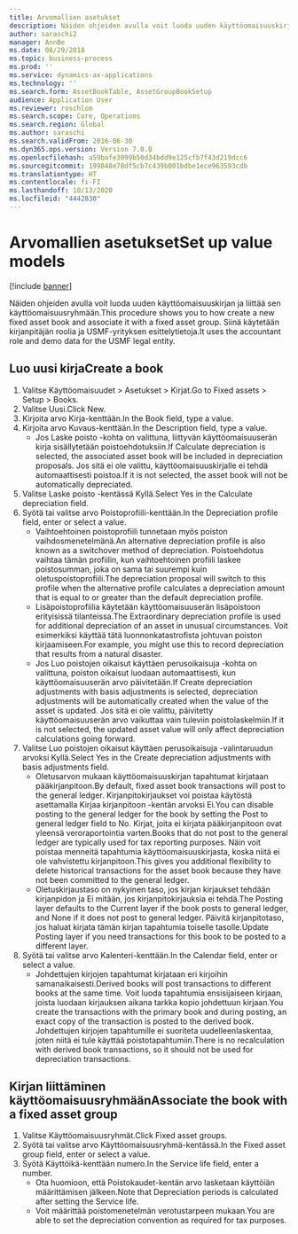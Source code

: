 ```yaml
---
title: Arvomallien asetukset
description: Näiden ohjeiden avulla voit luoda uuden käyttöomaisuuskirjan ja liittää sen käyttöomaisuusryhmään.
author: saraschi2
manager: AnnBe
ms.date: 08/29/2018
ms.topic: business-process
ms.prod: ''
ms.service: dynamics-ax-applications
ms.technology: ''
ms.search.form: AssetBookTable, AssetGroupBookSetup
audience: Application User
ms.reviewer: roschlom
ms.search.scope: Core, Operations
ms.search.region: Global
ms.author: saraschi
ms.search.validFrom: 2016-06-30
ms.dyn365.ops.version: Version 7.0.0
ms.openlocfilehash: a59bafe3099b50d34bdd9e125cfb7f43d219dcc6
ms.sourcegitcommit: 199848e78df5cb7c439b001bdbe1ece963593cdb
ms.translationtype: HT
ms.contentlocale: fi-FI
ms.lasthandoff: 10/13/2020
ms.locfileid: "4442830"
---
```

# <a name="set-up-value-models"></a><span data-ttu-id="06c6d-103">Arvomallien asetukset</span><span class="sxs-lookup"><span data-stu-id="06c6d-103">Set up value models</span></span>

[!include [banner](../../includes/banner.md)]

<span data-ttu-id="06c6d-104">Näiden ohjeiden avulla voit luoda uuden käyttöomaisuuskirjan ja liittää sen käyttöomaisuusryhmään.</span><span class="sxs-lookup"><span data-stu-id="06c6d-104">This procedure shows you to how create a new fixed asset book and associate it with a fixed asset group.</span></span> <span data-ttu-id="06c6d-105">Siinä käytetään kirjanpitäjän roolia ja USMF-yrityksen esittelytietoja.</span><span class="sxs-lookup"><span data-stu-id="06c6d-105">It uses the accountant role and demo data for the USMF legal entity.</span></span>


## <a name="create-a-book"></a><span data-ttu-id="06c6d-106">Luo uusi kirja</span><span class="sxs-lookup"><span data-stu-id="06c6d-106">Create a book</span></span>
1. <span data-ttu-id="06c6d-107">Valitse Käyttöomaisuudet > Asetukset > Kirjat.</span><span class="sxs-lookup"><span data-stu-id="06c6d-107">Go to Fixed assets > Setup > Books.</span></span>
2. <span data-ttu-id="06c6d-108">Valitse Uusi.</span><span class="sxs-lookup"><span data-stu-id="06c6d-108">Click New.</span></span>
3. <span data-ttu-id="06c6d-109">Kirjoita arvo Kirja-kenttään.</span><span class="sxs-lookup"><span data-stu-id="06c6d-109">In the Book field, type a value.</span></span>
4. <span data-ttu-id="06c6d-110">Kirjoita arvo Kuvaus-kenttään.</span><span class="sxs-lookup"><span data-stu-id="06c6d-110">In the Description field, type a value.</span></span>
    * <span data-ttu-id="06c6d-111">Jos Laske poisto -kohta on valittuna, liittyvän käyttöomaisuuserän kirja sisällytetään poistoehdotuksiin.</span><span class="sxs-lookup"><span data-stu-id="06c6d-111">If Calculate depreciation is selected, the associated asset book will be included in depreciation proposals.</span></span> <span data-ttu-id="06c6d-112">Jos sitä ei ole valittu, käyttöomaisuuskirjalle ei tehdä automaattisesti poistoa.</span><span class="sxs-lookup"><span data-stu-id="06c6d-112">If it is not selected, the asset book will not be automatically depreciated.</span></span>  
5. <span data-ttu-id="06c6d-113">Valitse Laske poisto -kentässä Kyllä.</span><span class="sxs-lookup"><span data-stu-id="06c6d-113">Select Yes in the Calculate depreciation field.</span></span>
6. <span data-ttu-id="06c6d-114">Syötä tai valitse arvo Poistoprofiili-kenttään.</span><span class="sxs-lookup"><span data-stu-id="06c6d-114">In the Depreciation profile field, enter or select a value.</span></span>
    * <span data-ttu-id="06c6d-115">Vaihtoehtoinen poistoprofiili tunnetaan myös poiston vaihdosmenetelmänä.</span><span class="sxs-lookup"><span data-stu-id="06c6d-115">An alternative depreciation profile is also known as a switchover method of depreciation.</span></span> <span data-ttu-id="06c6d-116">Poistoehdotus vaihtaa tämän profiilin, kun vaihtoehtoinen profiili laskee poistosumman, joka on sama tai suurempi kuin oletuspoistoprofiili.</span><span class="sxs-lookup"><span data-stu-id="06c6d-116">The depreciation proposal will switch to this profile when the alternative profile calculates a depreciation amount that is equal to or greater than the default depreciation profile.</span></span>  
    * <span data-ttu-id="06c6d-117">Lisäpoistoprofiilia käytetään käyttöomaisuuserän lisäpoistoon erityisissä tilanteissa.</span><span class="sxs-lookup"><span data-stu-id="06c6d-117">The Extraordinary depreciation profile is used for additional depreciation of an asset in unusual circumstances.</span></span> <span data-ttu-id="06c6d-118">Voit esimerkiksi käyttää tätä luonnonkatastrofista johtuvan poiston kirjaamiseen.</span><span class="sxs-lookup"><span data-stu-id="06c6d-118">For example, you might use this to record depreciation that results from a natural disaster.</span></span>  
    * <span data-ttu-id="06c6d-119">Jos Luo poistojen oikaisut käyttäen perusoikaisuja -kohta on valittuna, poiston oikaisut luodaan automaattisesti, kun käyttöomaisuuserän arvo päivitetään.</span><span class="sxs-lookup"><span data-stu-id="06c6d-119">If Create depreciation adjustments with basis adjustments is selected, depreciation adjustments will be automatically created when the value of the asset is updated.</span></span> <span data-ttu-id="06c6d-120">Jos sitä ei ole valittu, päivitetty käyttöomaisuuserän arvo vaikuttaa vain tuleviin poistolaskelmiin.</span><span class="sxs-lookup"><span data-stu-id="06c6d-120">If it is not selected, the updated asset value will only affect depreciation calculations going forward.</span></span>  
7. <span data-ttu-id="06c6d-121">Valitse Luo poistojen oikaisut käyttäen perusoikaisuja -valintaruudun arvoksi Kyllä.</span><span class="sxs-lookup"><span data-stu-id="06c6d-121">Select Yes in the Create depreciation adjustments with basis adjustments field.</span></span>
    * <span data-ttu-id="06c6d-122">Oletusarvon mukaan käyttöomaisuuskirjan tapahtumat kirjataan pääkirjanpitoon.</span><span class="sxs-lookup"><span data-stu-id="06c6d-122">By default, fixed asset book transactions will post to the general ledger.</span></span> <span data-ttu-id="06c6d-123">Kirjanpitokirjaukset voi poistaa käytöstä asettamalla Kirjaa kirjanpitoon -kentän arvoksi Ei.</span><span class="sxs-lookup"><span data-stu-id="06c6d-123">You can disable posting to the general ledger for the book by setting the Post to general ledger field to No.</span></span> <span data-ttu-id="06c6d-124">Kirjat, joita ei kirjata pääkirjanpitoon ovat yleensä veroraportointia varten.</span><span class="sxs-lookup"><span data-stu-id="06c6d-124">Books that do not post to the general ledger are typically used for tax reporting purposes.</span></span> <span data-ttu-id="06c6d-125">Näin voit poistaa menneitä tapahtumia käyttöomaisuuskirjasta, koska niitä ei ole vahvistettu kirjanpitoon.</span><span class="sxs-lookup"><span data-stu-id="06c6d-125">This gives you additional flexibility to delete historical transactions for the asset book because they have not been committed to the general ledger.</span></span>  
    * <span data-ttu-id="06c6d-126">Oletuskirjaustaso on nykyinen taso, jos kirjan kirjaukset tehdään kirjanpidon ja Ei mitään, jos kirjanpitokirjauksia ei tehdä.</span><span class="sxs-lookup"><span data-stu-id="06c6d-126">The Posting layer defaults to the Current layer if the book posts to general ledger, and None if it does not post to general ledger.</span></span> <span data-ttu-id="06c6d-127">Päivitä kirjanpitotaso, jos haluat kirjata tämän kirjan tapahtumia toiselle tasolle.</span><span class="sxs-lookup"><span data-stu-id="06c6d-127">Update Posting layer if you need transactions for this book to be posted to a different layer.</span></span>  
8. <span data-ttu-id="06c6d-128">Syötä tai valitse arvo Kalenteri-kenttään.</span><span class="sxs-lookup"><span data-stu-id="06c6d-128">In the Calendar field, enter or select a value.</span></span>
    * <span data-ttu-id="06c6d-129">Johdettujen kirjojen tapahtumat kirjataan eri kirjoihin samanaikaisesti.</span><span class="sxs-lookup"><span data-stu-id="06c6d-129">Derived books will post transactions to different books at the same time.</span></span> <span data-ttu-id="06c6d-130">Voit luoda tapahtumia ensisijaiseen kirjaan, joista luodaan kirjauksen aikana tarkka kopio johdettuun kirjaan.</span><span class="sxs-lookup"><span data-stu-id="06c6d-130">You create the transactions with the primary book and during posting, an exact copy of the transaction is posted to the derived book.</span></span> <span data-ttu-id="06c6d-131">Johdettujen kirjojen tapahtumille ei suoriteta uudelleenlaskentaa, joten niitä ei tule käyttää poistotapahtumiin.</span><span class="sxs-lookup"><span data-stu-id="06c6d-131">There is no recalculation with derived book transactions, so it should not be used for depreciation transactions.</span></span>  

## <a name="associate-the-book-with-a-fixed-asset-group"></a><span data-ttu-id="06c6d-132">Kirjan liittäminen käyttöomaisuusryhmään</span><span class="sxs-lookup"><span data-stu-id="06c6d-132">Associate the book with a fixed asset group</span></span>
1. <span data-ttu-id="06c6d-133">Valitse Käyttöomaisuusryhmät.</span><span class="sxs-lookup"><span data-stu-id="06c6d-133">Click Fixed asset groups.</span></span>
2. <span data-ttu-id="06c6d-134">Syötä tai valitse arvo Käyttöomaisuusryhmä-kentässä.</span><span class="sxs-lookup"><span data-stu-id="06c6d-134">In the Fixed asset group field, enter or select a value.</span></span>
3. <span data-ttu-id="06c6d-135">Syötä Käyttöikä-kenttään numero.</span><span class="sxs-lookup"><span data-stu-id="06c6d-135">In the Service life field, enter a number.</span></span>
    * <span data-ttu-id="06c6d-136">Ota huomioon, että Poistokaudet-kentän arvo lasketaan käyttöiän määrittämisen jälkeen.</span><span class="sxs-lookup"><span data-stu-id="06c6d-136">Note that Depreciation periods is calculated after setting the Service life.</span></span>  
    * <span data-ttu-id="06c6d-137">Voit määrittää poistomenetelmän verotustarpeen mukaan.</span><span class="sxs-lookup"><span data-stu-id="06c6d-137">You are able to set the depreciation convention as required for tax purposes.</span></span>  

